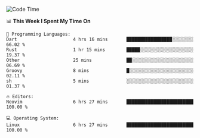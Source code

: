 <!-- [![Top Langs](https://github-readme-stats.vercel.app/api/top-langs/?username=gagahsyuja&theme=dracula&hide_border=true&border_radius=7)](https://github.com/anuraghazra/github-readme-stats) -->

<!--START_SECTION:waka-->
![Code Time](http://img.shields.io/badge/Code%20Time-736%20hrs%2053%20mins-blue)

📊 **This Week I Spent My Time On** 

```text
💬 Programming Languages: 
Dart                     4 hrs 16 mins       █████████████████░░░░░░░░   66.02 % 
Rust                     1 hr 15 mins        █████░░░░░░░░░░░░░░░░░░░░   19.37 % 
Other                    25 mins             ██░░░░░░░░░░░░░░░░░░░░░░░   06.69 % 
Groovy                   8 mins              █░░░░░░░░░░░░░░░░░░░░░░░░   02.11 % 
sh                       5 mins              ░░░░░░░░░░░░░░░░░░░░░░░░░   01.37 % 

🔥 Editors: 
Neovim                   6 hrs 27 mins       █████████████████████████   100.00 % 

💻 Operating System: 
Linux                    6 hrs 27 mins       █████████████████████████   100.00 % 
```


<!--END_SECTION:waka-->
